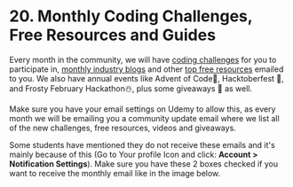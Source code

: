 # 20. Monthly Coding Challenges, Free Resources and Guides

Every month in the community, we will have [coding challenges](https://zerotomastery.io/community/coding-challenges/) for you to participate in, [monthly industry blogs](https://zerotomastery.io/blog/) and other [top free resources](https://zerotomastery.io/resources/) emailed to you. We also have annual events like Advent of Code🎄, Hacktoberfest 👾, and Frosty February Hackathon☃️, plus some giveaways 🎁 as well.

Make sure you have your email settings on Udemy to allow this, as every month we will be emailing you a community update email where we list all of the new challenges, free resources, videos and giveaways.

Some students have mentioned they do not receive these emails and it's mainly because of this (Go to Your profile Icon and click: **Account > Notification Settings**). Make sure you have these 2 boxes checked if you want to receive the monthly email like in the image below.

